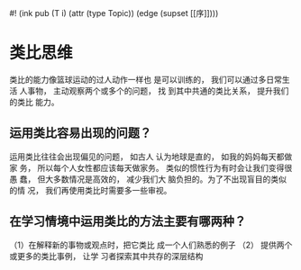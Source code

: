 #! (ink pub (T i) (attr (type Topic)) (edge (supset [[序]])))


# 类比思维

类比的能力像篮球运动的过人动作一样也 是可以训练的， 我们可以通过多日常生活 人事物， 主动观察两个或多个的问题， 找 到其中共通的类比关系， 提升我们的类比 能力。

## 运用类比容易出现的问题？ 

运用类比往往会出现偏见的问题， 如古人 认为地球是直的， 如我的妈妈每天都做家 务， 所以每个人女性都应该每天做家务。 类似的惯性行为有时会让我们变得很愚 蠢， 但大多数情况是高效的， 减少我们大 脑负担的。为了不出现盲目的类似的情 况， 我们再使用类比时需要多一些审视。

## 在学习情境中运用类比的方法主要有哪两种？ 

（1）在解释新的事物或观点时，把它类比 成一个人们熟悉的例子 （2） 提供两个或更多的类比事例， 让学 习者探索其中共存的深层结构




